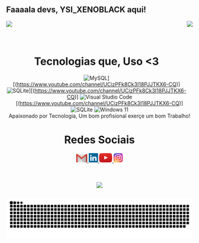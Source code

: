 ## Faaaala devs, YSI_XENOBLACK aqui!

<div>
  
  <img  height="180em" src="https://github-readme-stats.vercel.app/api?username=MarktheDevpro&show_icons=true&theme=great-gatsby&include_all_commits=true&count_private=true"/>
  <img align="right" height="180em" src="https://github-readme-stats.vercel.app/api/top-langs/?username=MarktheDevpro&layout=compact&langs_count=16&theme=great-gatsby"/>
</div>
<br>

<div  align="center"> 
  <div style="display: inline_block"><br>
 
  <h1 align="center">Tecnologias que, Uso <3</h1>
  
   </div>     
 
    

    
  ![MySQL](https://img.shields.io/badge/mysql-4479A1.svg?style=for-the-badge&logo=mysql&logoColor=white)][(https://www.youtube.com/channel/UCizPFk8Ck3I18PJJTKX6-CQ)]
    ![SQLite](https://img.shields.io/badge/sqlite-%2307405e.svg?style=for-the-badge&logo=sqlite&logoColor=white)][(https://www.youtube.com/channel/UCizPFk8Ck3I18PJJTKX6-CQ)]
  ![Visual Studio Code](https://img.shields.io/badge/Visual%20Studio%20Code-0078d7.svg?style=for-the-badge&logo=visual-studio-code&logoColor=white)[(https://www.youtube.com/channel/UCizPFk8Ck3I18PJJTKX6-CQ)] 
     ![SQLite](https://img.shields.io/badge/sqlite-%2307405e.svg?style=for-the-badge&logo=sqlite&logoColor=white)
     ![Windows 11](https://img.shields.io/badge/Windows%2011-%230079d5.svg?style=for-the-badge&logo=Windows%2011&logoColor=white)
  <br>
  Apaixonado por Tecnologia, Um bom profisional exerçe um bom Trabalho!

  <h1 align="center">Redes Sociais</h1>
    <a href = "https://www.youtube.com/@MARKTheDEVPro/featured">
      <img width="30" src="gmail.svg">
    </a>
    <a href = "https://www.youtube.com/@MARKTheDEVPro/featured">
      <img width="25" src="linkedin.svg">
    </a>
    <a href = "https://www.youtube.com/@MARKTheDEVPro/featured">
      <img width="35" src="youtube.svg">
    </a>
    <a href = "https://www.youtube.com/@MARKTheDEVPro/featured">
      <img width="25" src="instagram.png">
    </a>
</div>


 <h1 align="center">
    <img src="https://readme-typing-svg.herokuapp.com/?font=Righteous&size=35&center=true&vCenter=true&width=500&height=70&duration=4000&lines=olá!+👋;+me+chamo+Mark+Oliveira!;" />  
  </h1>
  
 <img alt="snake eating my contributions" src="https://raw.githubusercontent.com/salesp07/salesp07/output/github-contribution-grid-snake-dark.svg" />

 

 
